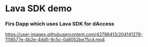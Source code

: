 # Lava SDK demo
### Firs Dapp which uses Lava SDK for dAccess



https://user-images.githubusercontent.com/42786413/204141279-1118577e-4b2e-4dd5-9c5c-0a8052be75cd.mp4


